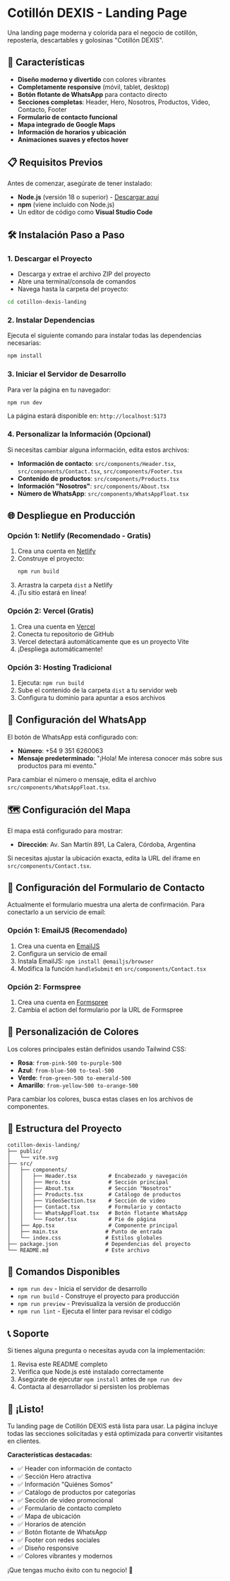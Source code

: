 # Cotillón DEXIS - Landing Page

Una landing page moderna y colorida para el negocio de cotillón, repostería, descartables y golosinas "Cotillón DEXIS".

## 🚀 Características

- **Diseño moderno y divertido** con colores vibrantes
- **Completamente responsive** (móvil, tablet, desktop)
- **Botón flotante de WhatsApp** para contacto directo
- **Secciones completas**: Header, Hero, Nosotros, Productos, Video, Contacto, Footer
- **Formulario de contacto funcional**
- **Mapa integrado de Google Maps**
- **Información de horarios y ubicación**
- **Animaciones suaves y efectos hover**

## 📋 Requisitos Previos

Antes de comenzar, asegúrate de tener instalado:

- **Node.js** (versión 18 o superior) - [Descargar aquí](https://nodejs.org/)
- **npm** (viene incluido con Node.js)
- Un editor de código como **Visual Studio Code**

## 🛠️ Instalación Paso a Paso

### 1. Descargar el Proyecto
- Descarga y extrae el archivo ZIP del proyecto
- Abre una terminal/consola de comandos
- Navega hasta la carpeta del proyecto:
```bash
cd cotillon-dexis-landing
```

### 2. Instalar Dependencias
Ejecuta el siguiente comando para instalar todas las dependencias necesarias:
```bash
npm install
```

### 3. Iniciar el Servidor de Desarrollo
Para ver la página en tu navegador:
```bash
npm run dev
```

La página estará disponible en: `http://localhost:5173`

### 4. Personalizar la Información (Opcional)
Si necesitas cambiar alguna información, edita estos archivos:

- **Información de contacto**: `src/components/Header.tsx`, `src/components/Contact.tsx`, `src/components/Footer.tsx`
- **Contenido de productos**: `src/components/Products.tsx`
- **Información "Nosotros"**: `src/components/About.tsx`
- **Número de WhatsApp**: `src/components/WhatsAppFloat.tsx`

## 🌐 Despliegue en Producción

### Opción 1: Netlify (Recomendado - Gratis)
1. Crea una cuenta en [Netlify](https://netlify.com)
2. Construye el proyecto:
   ```bash
   npm run build
   ```
3. Arrastra la carpeta `dist` a Netlify
4. ¡Tu sitio estará en línea!

### Opción 2: Vercel (Gratis)
1. Crea una cuenta en [Vercel](https://vercel.com)
2. Conecta tu repositorio de GitHub
3. Vercel detectará automáticamente que es un proyecto Vite
4. ¡Despliega automáticamente!

### Opción 3: Hosting Tradicional
1. Ejecuta: `npm run build`
2. Sube el contenido de la carpeta `dist` a tu servidor web
3. Configura tu dominio para apuntar a esos archivos

## 📱 Configuración del WhatsApp

El botón de WhatsApp está configurado con:
- **Número**: +54 9 351 6260063
- **Mensaje predeterminado**: "¡Hola! Me interesa conocer más sobre sus productos para mi evento."

Para cambiar el número o mensaje, edita el archivo `src/components/WhatsAppFloat.tsx`.

## 🗺️ Configuración del Mapa

El mapa está configurado para mostrar:
- **Dirección**: Av. San Martín 891, La Calera, Córdoba, Argentina

Si necesitas ajustar la ubicación exacta, edita la URL del iframe en `src/components/Contact.tsx`.

## 📧 Configuración del Formulario de Contacto

Actualmente el formulario muestra una alerta de confirmación. Para conectarlo a un servicio de email:

### Opción 1: EmailJS (Recomendado)
1. Crea una cuenta en [EmailJS](https://emailjs.com)
2. Configura un servicio de email
3. Instala EmailJS: `npm install @emailjs/browser`
4. Modifica la función `handleSubmit` en `src/components/Contact.tsx`

### Opción 2: Formspree
1. Crea una cuenta en [Formspree](https://formspree.io)
2. Cambia el action del formulario por la URL de Formspree

## 🎨 Personalización de Colores

Los colores principales están definidos usando Tailwind CSS:
- **Rosa**: `from-pink-500 to-purple-500`
- **Azul**: `from-blue-500 to-teal-500`
- **Verde**: `from-green-500 to-emerald-500`
- **Amarillo**: `from-yellow-500 to-orange-500`

Para cambiar los colores, busca estas clases en los archivos de componentes.

## 📁 Estructura del Proyecto

```
cotillon-dexis-landing/
├── public/
│   └── vite.svg
├── src/
│   ├── components/
│   │   ├── Header.tsx          # Encabezado y navegación
│   │   ├── Hero.tsx            # Sección principal
│   │   ├── About.tsx           # Sección "Nosotros"
│   │   ├── Products.tsx        # Catálogo de productos
│   │   ├── VideoSection.tsx    # Sección de video
│   │   ├── Contact.tsx         # Formulario y contacto
│   │   ├── WhatsAppFloat.tsx   # Botón flotante WhatsApp
│   │   └── Footer.tsx          # Pie de página
│   ├── App.tsx                 # Componente principal
│   ├── main.tsx               # Punto de entrada
│   └── index.css              # Estilos globales
├── package.json               # Dependencias del proyecto
└── README.md                  # Este archivo
```

## 🔧 Comandos Disponibles

- `npm run dev` - Inicia el servidor de desarrollo
- `npm run build` - Construye el proyecto para producción
- `npm run preview` - Previsualiza la versión de producción
- `npm run lint` - Ejecuta el linter para revisar el código

## 📞 Soporte

Si tienes alguna pregunta o necesitas ayuda con la implementación:

1. Revisa este README completo
2. Verifica que Node.js esté instalado correctamente
3. Asegúrate de ejecutar `npm install` antes de `npm run dev`
4. Contacta al desarrollador si persisten los problemas

## 🎉 ¡Listo!

Tu landing page de Cotillón DEXIS está lista para usar. La página incluye todas las secciones solicitadas y está optimizada para convertir visitantes en clientes.

**Características destacadas:**
- ✅ Header con información de contacto
- ✅ Sección Hero atractiva
- ✅ Información "Quiénes Somos"
- ✅ Catálogo de productos por categorías
- ✅ Sección de video promocional
- ✅ Formulario de contacto completo
- ✅ Mapa de ubicación
- ✅ Horarios de atención
- ✅ Botón flotante de WhatsApp
- ✅ Footer con redes sociales
- ✅ Diseño responsive
- ✅ Colores vibrantes y modernos

¡Que tengas mucho éxito con tu negocio! 🎊
